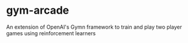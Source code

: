 # gym-arcade
An extension of OpenAI's Gymn framework to train and play two player games using reinforcement learners

